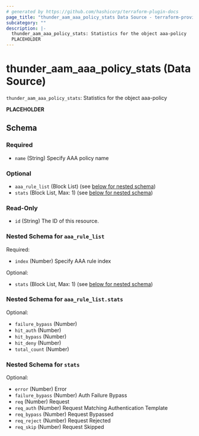 ```yaml
---
# generated by https://github.com/hashicorp/terraform-plugin-docs
page_title: "thunder_aam_aaa_policy_stats Data Source - terraform-provider-thunder"
subcategory: ""
description: |-
  thunder_aam_aaa_policy_stats: Statistics for the object aaa-policy
  PLACEHOLDER
---
```


# thunder_aam_aaa_policy_stats (Data Source)

`thunder_aam_aaa_policy_stats`: Statistics for the object aaa-policy

__PLACEHOLDER__



<!-- schema generated by tfplugindocs -->
## Schema

### Required

- `name` (String) Specify AAA policy name

### Optional

- `aaa_rule_list` (Block List) (see [below for nested schema](#nestedblock--aaa_rule_list))
- `stats` (Block List, Max: 1) (see [below for nested schema](#nestedblock--stats))

### Read-Only

- `id` (String) The ID of this resource.

<a id="nestedblock--aaa_rule_list"></a>
### Nested Schema for `aaa_rule_list`

Required:

- `index` (Number) Specify AAA rule index

Optional:

- `stats` (Block List, Max: 1) (see [below for nested schema](#nestedblock--aaa_rule_list--stats))

<a id="nestedblock--aaa_rule_list--stats"></a>
### Nested Schema for `aaa_rule_list.stats`

Optional:

- `failure_bypass` (Number)
- `hit_auth` (Number)
- `hit_bypass` (Number)
- `hit_deny` (Number)
- `total_count` (Number)



<a id="nestedblock--stats"></a>
### Nested Schema for `stats`

Optional:

- `error` (Number) Error
- `failure_bypass` (Number) Auth Failure Bypass
- `req` (Number) Request
- `req_auth` (Number) Request Matching Authentication Template
- `req_bypass` (Number) Request Bypassed
- `req_reject` (Number) Request Rejected
- `req_skip` (Number) Request Skipped



